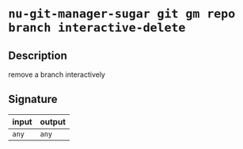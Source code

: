 # `nu-git-manager-sugar git gm repo branch interactive-delete`
## Description
remove a branch interactively



## Signature
| input | output |
| ----- | ------ |
| `any` | `any`  |
